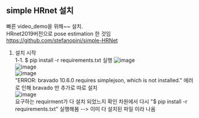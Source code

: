 ## simple HRnet 설치
빠른 video_demo을 위해~~ 설치.  
HRnet2019버전으로 pose estimation 한 것임  
https://github.com/stefanopini/simple-HRNet  
  
1. 설치 시작  
1-1. $ pip install -r requirements.txt 실행
![image](https://user-images.githubusercontent.com/56099627/81363128-8c2c1600-911d-11ea-90f1-c6fe01cf569e.png)  
![image](https://user-images.githubusercontent.com/56099627/81363128-8c2c1600-911d-11ea-90f1-c6fe01cf569e.png)  
![image](https://user-images.githubusercontent.com/56099627/81363384-2c823a80-911e-11ea-92ed-24085422c71f.png)  
"ERROR: bravado 10.6.0 requires simplejson, which is not installed." 에러로 인해 bravado 만 추가로 따로 설치  
![image](https://user-images.githubusercontent.com/56099627/81363488-68b59b00-911e-11ea-8d6a-c4919c55b93f.png)  
요구하는 requirment가 다 설치 되었느지 확인 차원에서 다시 "$ pip install -r requirements.txt" 실행해봄 --> 이미 다 설치된 파일 이라 나옴
